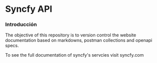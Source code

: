 # Syncfy API

### Introducción

The objective of this repository is to version control the website documentation based on markdowns, postman collections and openapi specs.

To see the full documentation of syncfy's servcies visit syncfy.com